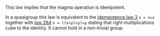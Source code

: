 This law implies that the magma operation is idempotent.

In a quasigroup this law is equivalent to the [idempotence law 3](https://teorth.github.io/equational_theories/implications/?3) `x = x◇x` together with [law 264](https://teorth.github.io/equational_theories/implications/?264) `x = ((x◇y)◇y)◇y` stating that right multiplications cube to the identity.  It cannot hold in a non-trivial group.
